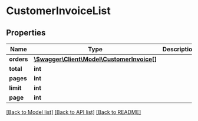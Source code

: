 # CustomerInvoiceList

## Properties
Name | Type | Description | Notes
------------ | ------------- | ------------- | -------------
**orders** | [**\Swagger\Client\Model\CustomerInvoice[]**](CustomerInvoice.md) |  | [optional] 
**total** | **int** |  | [optional] 
**pages** | **int** |  | [optional] 
**limit** | **int** |  | [optional] 
**page** | **int** |  | [optional] 

[[Back to Model list]](../README.md#documentation-for-models) [[Back to API list]](../README.md#documentation-for-api-endpoints) [[Back to README]](../README.md)


